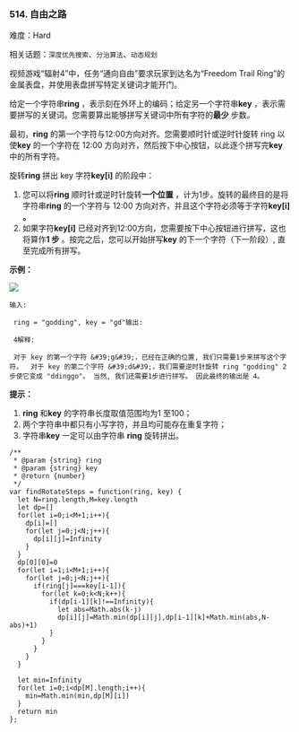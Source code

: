 ### 514. 自由之路

难度：Hard

相关话题：`深度优先搜索`、`分治算法`、`动态规划`

视频游戏&ldquo;辐射4&rdquo;中，任务&ldquo;通向自由&rdquo;要求玩家到达名为&ldquo;Freedom Trail Ring&rdquo;的金属表盘，并使用表盘拼写特定关键词才能开门。

给定一个字符串**ring** ，表示刻在外环上的编码；给定另一个字符串**key** ，表示需要拼写的关键词。您需要算出能够拼写关键词中所有字符的**最少** 步数。

最初，**ring** 的第一个字符与12:00方向对齐。您需要顺时针或逆时针旋转 ring 以使**key** 的一个字符在 12:00 方向对齐，然后按下中心按钮，以此逐个拼写完**key** 中的所有字符。

旋转**ring** 拼出 key 字符**key[i]** 的阶段中：

1. 您可以将**ring** 顺时针或逆时针旋转**一个位置** ，计为1步。旋转的最终目的是将字符串**ring** 的一个字符与 12:00 方向对齐，并且这个字符必须等于字符**key[i] 。** 
2. 如果字符**key[i]** 已经对齐到12:00方向，您需要按下中心按钮进行拼写，这也将算作**1 步** 。按完之后，您可以开始拼写**key** 的下一个字符（下一阶段）, 直至完成所有拼写。


**示例：** 



![](https://assets.leetcode-cn.com/aliyun-lc-upload/uploads/2018/10/22/ring.jpg)
```
输入:

 ring = "godding", key = "gd"输出:

 4解释:

 对于 key 的第一个字符 &#39;g&#39;，已经在正确的位置, 我们只需要1步来拼写这个字符。  对于 key 的第二个字符 &#39;d&#39;，我们需要逆时针旋转 ring "godding" 2步使它变成 "ddinggo"。 当然, 我们还需要1步进行拼写。 因此最终的输出是 4。
```
**提示：** 

1. **ring**  和**key** 的字符串长度取值范围均为1 至100；
2. 两个字符串中都只有小写字符，并且均可能存在重复字符；
3. 字符串**key** 一定可以由字符串 **ring** 旋转拼出。


```
/**
 * @param {string} ring
 * @param {string} key
 * @return {number}
 */
var findRotateSteps = function(ring, key) {
  let N=ring.length,M=key.length
  let dp=[]
  for(let i=0;i<M+1;i++){
    dp[i]=[]
    for(let j=0;j<N;j++){
      dp[i][j]=Infinity
    }
  }
  dp[0][0]=0
  for(let i=1;i<M+1;i++){
    for(let j=0;j<N;j++){
      if(ring[j]===key[i-1]){
        for(let k=0;k<N;k++){
          if(dp[i-1][k]!==Infinity){
            let abs=Math.abs(k-j)
            dp[i][j]=Math.min(dp[i][j],dp[i-1][k]+Math.min(abs,N-abs)+1)
          }
        }        
      }
    }
  }
  
  let min=Infinity
  for(let i=0;i<dp[M].length;i++){
    min=Math.min(min,dp[M][i])
  }
  return min
}; 
```

